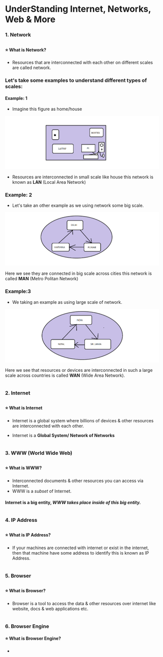 # UnderStanding Internet, Networks, Web & More

### 1. Network
##

<h4>⭐ What is Network?</h4>

- Resources that are interconnected with each other on different scales are called network.

### Let's take some examples to understand different types of scales:

#### Example: 1

- Imagine this figure as home/house 

<div align="center">
    <img src="./assets/LAN.png" width="600" />
</div>

- Resources are interconnected in small scale like house this network is known as **LAN** (Local Area Network)

### Example: 2

- Let's take an other example as we using network some big scale.

<div align="center">
    <img src="./assets/MAN.png" width="600" />
</div>

Here we see they are connected in big scale across cities this network is called **MAN** (Metro Politan Network)

### Example:3 

- We taking an example as using large scale of network.

<div align="center">
    <img src="./assets/WAN.png" width="600" />
</div>

Here we see that resources or devices are interconnected in such a large scale across countries is called **WAN** (Wide Area Network).

#

### 2. Internet
##

<h4>⭐ What is Internet</h4>

- Internet is a global system where billions of devices & other resources are interconnected with each other.

- Internet is a **Global System/ Network of Networks**

#

### 3. WWW (World Wide Web)
##

<h4>⭐ What is WWW?</h4>

- Interconnected documents & other resources you can access via Internet.
- WWW is a *subset* of Internet.
  
#### Internet is a big entity, *WWW takes place inside of this big entity.*

#

### 4. IP Address
##

<h4>⭐ What is IP Address?</h4>

- If your machines are connected with internet or exist in the internet, then that machine have some address to identify this is known as IP Address.

#

### 5. Browser
##

<h4>⭐ What is Browser?</h4>

- Browser is a tool to access the data & other resources over internet like website, docs & web applications etc.

#

### 6. Browser Engine

<h4>⭐ What is Browser Engine?</h4>

- 